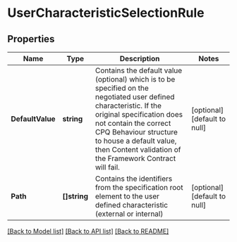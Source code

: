 # UserCharacteristicSelectionRule

## Properties
Name | Type | Description | Notes
------------ | ------------- | ------------- | -------------
**DefaultValue** | **string** | Contains the default value (optional) which is to be specified on the negotiated user defined characteristic. If the original specification does not contain the correct CPQ Behaviour structure to house a default value, then Content validation of the Framework Contract will fail. | [optional] [default to null]
**Path** | **[]string** | Contains the identifiers from the specification root element to the user defined characteristic (external or internal) | [optional] [default to null]

[[Back to Model list]](../README.md#documentation-for-models) [[Back to API list]](../README.md#documentation-for-api-endpoints) [[Back to README]](../README.md)



